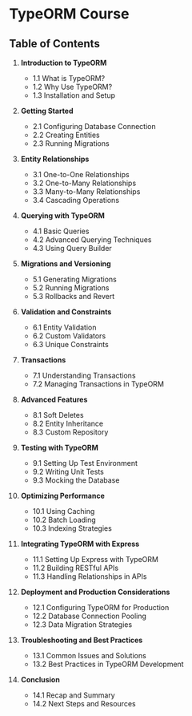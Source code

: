 # TypeORM Course

## Table of Contents

1. **Introduction to TypeORM**

   - 1.1 What is TypeORM?
   - 1.2 Why Use TypeORM?
   - 1.3 Installation and Setup

2. **Getting Started**

   - 2.1 Configuring Database Connection
   - 2.2 Creating Entities
   - 2.3 Running Migrations

3. **Entity Relationships**

   - 3.1 One-to-One Relationships
   - 3.2 One-to-Many Relationships
   - 3.3 Many-to-Many Relationships
   - 3.4 Cascading Operations

4. **Querying with TypeORM**

   - 4.1 Basic Queries
   - 4.2 Advanced Querying Techniques
   - 4.3 Using Query Builder

5. **Migrations and Versioning**

   - 5.1 Generating Migrations
   - 5.2 Running Migrations
   - 5.3 Rollbacks and Revert

6. **Validation and Constraints**

   - 6.1 Entity Validation
   - 6.2 Custom Validators
   - 6.3 Unique Constraints

7. **Transactions**

   - 7.1 Understanding Transactions
   - 7.2 Managing Transactions in TypeORM

8. **Advanced Features**

   - 8.1 Soft Deletes
   - 8.2 Entity Inheritance
   - 8.3 Custom Repository

9. **Testing with TypeORM**

   - 9.1 Setting Up Test Environment
   - 9.2 Writing Unit Tests
   - 9.3 Mocking the Database

10. **Optimizing Performance**

    - 10.1 Using Caching
    - 10.2 Batch Loading
    - 10.3 Indexing Strategies

11. **Integrating TypeORM with Express**

    - 11.1 Setting Up Express with TypeORM
    - 11.2 Building RESTful APIs
    - 11.3 Handling Relationships in APIs

12. **Deployment and Production Considerations**

    - 12.1 Configuring TypeORM for Production
    - 12.2 Database Connection Pooling
    - 12.3 Data Migration Strategies

13. **Troubleshooting and Best Practices**

    - 13.1 Common Issues and Solutions
    - 13.2 Best Practices in TypeORM Development

14. **Conclusion**
    - 14.1 Recap and Summary
    - 14.2 Next Steps and Resources

